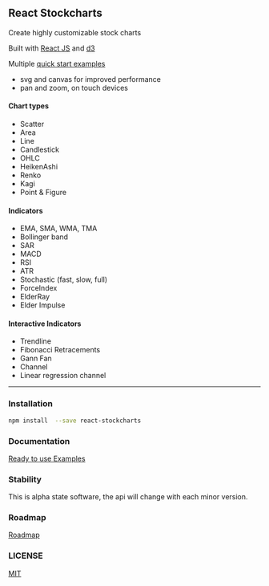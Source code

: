 ## React Stockcharts
Create highly customizable stock charts

Built with [React JS](http://facebook.github.io/react/) and [d3](http://d3js.org/)

Multiple [quick start examples](https://github.com/ambelovsky/react-stockcharts-examples2)

- svg and canvas for improved performance
- pan and zoom, on touch devices

#### Chart types

- Scatter
- Area
- Line
- Candlestick
- OHLC
- HeikenAshi
- Renko
- Kagi
- Point & Figure

#### Indicators

- EMA, SMA, WMA, TMA
- Bollinger band
- SAR
- MACD
- RSI
- ATR
- Stochastic (fast, slow, full)
- ForceIndex
- ElderRay
- Elder Impulse

#### Interactive Indicators

- Trendline
- Fibonacci Retracements
- Gann Fan
- Channel
- Linear regression channel

---

### Installation
```sh
npm install  --save react-stockcharts
```

### Documentation

[Ready to use Examples](https://github.com/ambelovsky/react-stockcharts-examples2)

### Stability

This is alpha state software, the api will change with each minor version.

### Roadmap

[Roadmap](./docs/md/COMING-SOON.md)

### LICENSE

[MIT](./LICENSE)